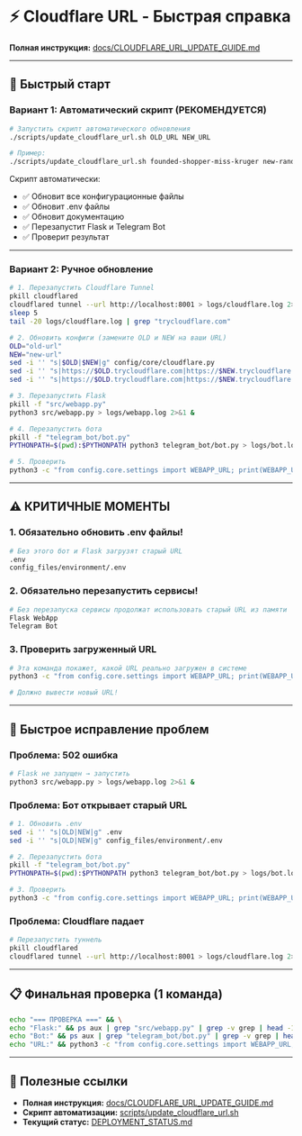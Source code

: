 # ⚡ Cloudflare URL - Быстрая справка

**Полная инструкция:** [docs/CLOUDFLARE_URL_UPDATE_GUIDE.md](docs/CLOUDFLARE_URL_UPDATE_GUIDE.md)

---

## 🚀 Быстрый старт

### Вариант 1: Автоматический скрипт (РЕКОМЕНДУЕТСЯ)

```bash
# Запустить скрипт автоматического обновления
./scripts/update_cloudflare_url.sh OLD_URL NEW_URL

# Пример:
./scripts/update_cloudflare_url.sh founded-shopper-miss-kruger new-random-words
```

Скрипт автоматически:
- ✅ Обновит все конфигурационные файлы
- ✅ Обновит .env файлы
- ✅ Обновит документацию
- ✅ Перезапустит Flask и Telegram Bot
- ✅ Проверит результат

---

### Вариант 2: Ручное обновление

```bash
# 1. Перезапустить Cloudflare Tunnel
pkill cloudflared
cloudflared tunnel --url http://localhost:8001 > logs/cloudflare.log 2>&1 &
sleep 5
tail -20 logs/cloudflare.log | grep "trycloudflare.com"

# 2. Обновить конфиги (замените OLD и NEW на ваши URL)
OLD="old-url"
NEW="new-url"
sed -i '' "s|$OLD|$NEW|g" config/core/cloudflare.py
sed -i '' "s|https://$OLD.trycloudflare.com|https://$NEW.trycloudflare.com|g" .env
sed -i '' "s|https://$OLD.trycloudflare.com|https://$NEW.trycloudflare.com|g" config_files/environment/.env

# 3. Перезапустить Flask
pkill -f "src/webapp.py"
python3 src/webapp.py > logs/webapp.log 2>&1 &

# 4. Перезапустить бота
pkill -f "telegram_bot/bot.py"
PYTHONPATH=$(pwd):$PYTHONPATH python3 telegram_bot/bot.py > logs/bot.log 2>&1 &

# 5. Проверить
python3 -c "from config.core.settings import WEBAPP_URL; print(WEBAPP_URL)"
```

---

## ⚠️ КРИТИЧНЫЕ МОМЕНТЫ

### 1. Обязательно обновить .env файлы!

```bash
# Без этого бот и Flask загрузят старый URL
.env
config_files/environment/.env
```

### 2. Обязательно перезапустить сервисы!

```bash
# Без перезапуска сервисы продолжат использовать старый URL из памяти
Flask WebApp
Telegram Bot
```

### 3. Проверить загруженный URL

```bash
# Эта команда покажет, какой URL реально загружен в системе
python3 -c "from config.core.settings import WEBAPP_URL; print(WEBAPP_URL)"

# Должно вывести новый URL!
```

---

## 🐛 Быстрое исправление проблем

### Проблема: 502 ошибка

```bash
# Flask не запущен → запустить
python3 src/webapp.py > logs/webapp.log 2>&1 &
```

### Проблема: Бот открывает старый URL

```bash
# 1. Обновить .env
sed -i '' "s|OLD|NEW|g" .env
sed -i '' "s|OLD|NEW|g" config_files/environment/.env

# 2. Перезапустить бота
pkill -f "telegram_bot/bot.py"
PYTHONPATH=$(pwd):$PYTHONPATH python3 telegram_bot/bot.py > logs/bot.log 2>&1 &

# 3. Проверить
python3 -c "from config.core.settings import WEBAPP_URL; print(WEBAPP_URL)"
```

### Проблема: Cloudflare падает

```bash
# Перезапустить туннель
pkill cloudflared
cloudflared tunnel --url http://localhost:8001 > logs/cloudflare.log 2>&1 &
```

---

## 📋 Финальная проверка (1 команда)

```bash
echo "=== ПРОВЕРКА ===" && \
echo "Flask:" && ps aux | grep "src/webapp.py" | grep -v grep | head -1 | awk '{print $2}' && \
echo "Bot:" && ps aux | grep "telegram_bot/bot.py" | grep -v grep | head -1 | awk '{print $2}' && \
echo "URL:" && python3 -c "from config.core.settings import WEBAPP_URL; print(WEBAPP_URL)"
```

---

## 🔗 Полезные ссылки

- **Полная инструкция:** [docs/CLOUDFLARE_URL_UPDATE_GUIDE.md](docs/CLOUDFLARE_URL_UPDATE_GUIDE.md)
- **Скрипт автоматизации:** [scripts/update_cloudflare_url.sh](scripts/update_cloudflare_url.sh)
- **Текущий статус:** [DEPLOYMENT_STATUS.md](DEPLOYMENT_STATUS.md)

